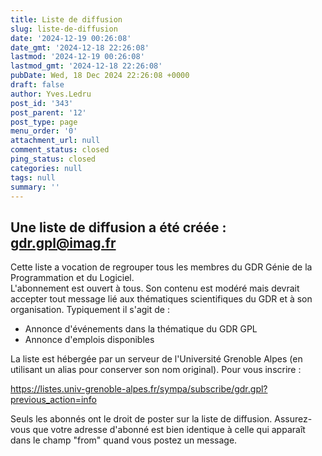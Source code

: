 ```yaml
---
title: Liste de diffusion
slug: liste-de-diffusion
date: '2024-12-19 00:26:08'
date_gmt: '2024-12-18 22:26:08'
lastmod: '2024-12-19 00:26:08'
lastmod_gmt: '2024-12-18 22:26:08'
pubDate: Wed, 18 Dec 2024 22:26:08 +0000
draft: false
author: Yves.Ledru
post_id: '343'
post_parent: '12'
post_type: page
menu_order: '0'
attachment_url: null
comment_status: closed
ping_status: closed
categories: null
tags: null
summary: ''
---
```


## Une liste de diffusion a été créée : gdr.gpl@imag.fr

Cette liste a vocation de regrouper tous les membres du GDR Génie de la Programmation et du Logiciel.  
L'abonnement est ouvert à tous. Son contenu est modéré mais devrait accepter tout message lié aux thématiques scientifiques du GDR et à son organisation. Typiquement il s'agit de :

  * Annonce d'événements dans la thématique du GDR GPL
  * Annonce d'emplois disponibles



La liste est hébergée par un serveur de l'Université Grenoble Alpes (en utilisant un alias pour conserver son nom original). Pour vous inscrire :

<https://listes.univ-grenoble-alpes.fr/sympa/subscribe/gdr.gpl?previous_action=info>

Seuls les abonnés ont le droit de poster sur la liste de diffusion. Assurez-vous que votre adresse d'abonné est bien identique à celle qui apparaît dans le champ "from" quand vous postez un message.
